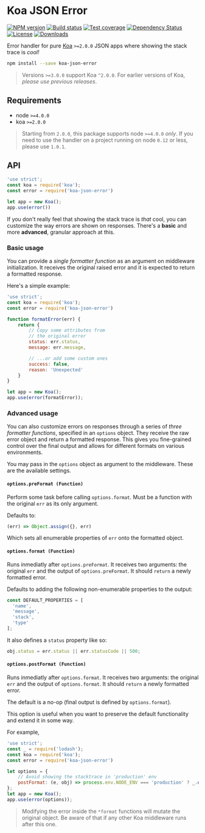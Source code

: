 # Koa JSON Error

[![NPM version][npm-image]][npm-url]
[![Build status][travis-image]][travis-url]
[![Test coverage][codecov-image]][codecov-url]
[![Dependency Status][david-image]][david-url]
[![License][license-image]][license-url]
[![Downloads][downloads-image]][downloads-url]

Error handler for pure [Koa](https://koajs.com) `>=2.0.0` JSON apps where showing the stack trace is _cool!_

```sh
npm install --save koa-json-error
```

> Versions `>=3.0.0` support Koa `^2.0.0`. For earlier versions of Koa, _please use previous releases_.

## Requirements
- node `>=4.0.0`
- koa `>=2.0.0`

> Starting from `2.0.0`, this package supports node `>=4.0.0` _only_. If you need to use the handler on a project running on node `0.12` or less, please use `1.0.1`.


## API

```js
'use strict';
const koa = require('koa');
const error = require('koa-json-error')

let app = new Koa();
app.use(error())
```

If you don't really feel that showing the stack trace is _that_ cool, you can customize the way errors are shown on responses. There's a **basic** and more **advanced**, granular approach at this.

### Basic usage
You can provide a _single formatter function_ as an argument on middleware initialization. It receives the original raised error and it is expected to return a formatted response.

Here's a simple example:

```js
'use strict';
const koa = require('koa');
const error = require('koa-json-error')

function formatError(err) {
    return {
        // Copy some attributes from
        // the original error
        status: err.status,
        message: err.message,

        // ...or add some custom ones
        success: false,
        reason: 'Unexpected'
    }
}

let app = new Koa();
app.use(error(formatError));
```

### Advanced usage
You can also customize errors on responses through a series of _three formatter functions_, specified in an `options` object. They receive the raw error object and return a formatted response. This gives you fine-grained control over the final output and allows for different formats on various environments.

You may pass in the `options` object as argument to the middleware. These are the available settings.

#### `options.preFormat (Function)`
Perform some task before calling `options.format`. Must be a function with the original `err` as its only argument.

Defaults to:

```js
(err) => Object.assign({}, err)
```

Which sets all enumerable properties of `err` onto the formatted object.

#### `options.format (Function)`
Runs inmediatly after `options.preFormat`. It receives two arguments: the original `err` and the output of `options.preFormat`. It should `return` a newly formatted error.

Defaults to adding the following non-enumerable properties to the output:

```js
const DEFAULT_PROPERTIES = [
  'name',
  'message',
  'stack',
  'type'
];
```

It also defines a `status` property like so:

```js
obj.status = err.status || err.statusCode || 500;
```

#### `options.postFormat (Function)`
Runs inmediatly after `options.format`. It receives two arguments: the original `err` and the output of `options.format`. It should `return` a newly formatted error.

The default is a no-op (final output is defined by `options.format`).

This option is useful when you want to preserve the default functionality and extend it in some way.

For example,
```js
'use strict';
const _ = require('lodash');
const koa = require('koa');
const error = require('koa-json-error')

let options = {
    // Avoid showing the stacktrace in 'production' env
    postFormat: (e, obj) => process.env.NODE_ENV === 'production' ? _.omit(obj, 'stack') : obj
};
let app = new Koa();
app.use(error(options));
```

> Modifying the error inside the `*format` functions will mutate the original object. Be aware of that if any other Koa middleware runs after this one.

[npm-image]: https://img.shields.io/npm/v/koa-json-error.svg?style=flat-square
[npm-url]: https://npmjs.org/package/koa-json-error
[travis-image]: https://img.shields.io/travis/koajs/json-error/master.svg?style=flat-square
[travis-url]: https://travis-ci.org/koajs/json-error
[codecov-image]: https://img.shields.io/codecov/c/github/koajs/json-error/master.svg?style=flat-square
[codecov-url]: https://codecov.io/github/koajs/json-error
[david-image]: http://img.shields.io/david/koajs/json-error.svg?style=flat-square
[david-url]: https://david-dm.org/koajs/json-error
[license-image]: http://img.shields.io/npm/l/koa-json-error.svg?style=flat-square
[license-url]: LICENSE
[downloads-image]: http://img.shields.io/npm/dm/koa-json-error.svg?style=flat-square
[downloads-url]: https://npmjs.org/package/koa-json-error
